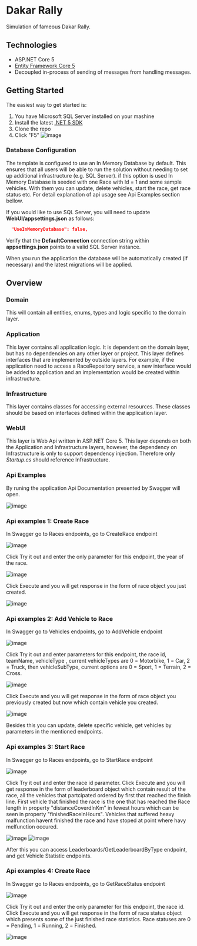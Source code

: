 # Dakar Rally 

Simulation of fameous Dakar Rally.

## Technologies

* ASP.NET Core 5
* [Entity Framework Core 5](https://docs.microsoft.com/en-us/ef/core/)
* Decoupled in-process of sending of messages from handling messages.

## Getting Started

The easiest way to get started is:

 1. You have Microsoft SQL Server installed on your mashine
 2. Install the latest [.NET 5 SDK](https://dotnet.microsoft.com/download/dotnet/5.0)
 3. Clone the repo
 4. Click "F5"
![image](https://user-images.githubusercontent.com/43738975/117586394-2bf8f700-b118-11eb-8613-31815e295182.png)

### Database Configuration

The template is configured to use an In Memory Database by default. This ensures that all users will be able to run the solution without needing to set up additional infrastructure (e.g. SQL Server). if this option is used In Memory Database is seeded with one Race with Id = 1 and some sample vehicles. With them you can update, delete vehicles, start the race, get race status etc. For detail explanation of api usage see Api Examples section bellow.

If you would like to use SQL Server, you will need to update **WebUI/appsettings.json** as follows:

```json
  "UseInMemoryDatabase": false,
```

Verify that the **DefaultConnection** connection string within **appsettings.json** points to a valid SQL Server instance. 

When you run the application the database will be automatically created (if necessary) and the latest migrations will be applied.

## Overview

### Domain

This will contain all entities, enums, types and logic specific to the domain layer.

### Application

This layer contains all application logic. It is dependent on the domain layer, but has no dependencies on any other layer or project. This layer defines interfaces that are implemented by outside layers. For example, if the application need to access a RaceRepository service, a new interface would be added to application and an implementation would be created within infrastructure.

### Infrastructure

This layer contains classes for accessing external resources. These classes should be based on interfaces defined within the application layer.

### WebUI

This layer is Web Api written in ASP.NET Core 5. This layer depends on both the Application and Infrastructure layers, however, the dependency on Infrastructure is only to support dependency injection. Therefore only *Startup.cs* should reference Infrastructure.

### Api Examples

By runing the application Api Documentation presented by Swagger will open. 

![image](https://user-images.githubusercontent.com/43738975/117586620-99f1ee00-b119-11eb-9f8f-47a3e1b126d5.png)

### Api examples 1: Create Race

In Swagger go to Races endpoints, go to CreateRace endpoint

![image](https://user-images.githubusercontent.com/43738975/117586854-146f3d80-b11b-11eb-8d06-850b80c59d22.png)

Click Try it out and enter the only parameter for this endpoint, the year of the race.

![image](https://user-images.githubusercontent.com/43738975/117586895-61531400-b11b-11eb-9cc2-b482adecde24.png)

Click Execute and you will get response in the form of race object you just created.

![image](https://user-images.githubusercontent.com/43738975/117586936-9f503800-b11b-11eb-9128-d9ae485dae60.png)


### Api examples 2: Add Vehicle to Race

In Swagger go to Vehicles endpoints, go to AddVehicle endpoint

![image](https://user-images.githubusercontent.com/43738975/117586996-f48c4980-b11b-11eb-8ff0-51d97a02d377.png)

Click Try it out and enter parameters for this endpoint, the race id, teamName,
vehicleType , current vehicleTypes are 0 = Motorbike, 1 = Car, 2 = Truck, 
then vehicleSubType, current options are 0 = Sport, 1 = Terrain, 2 = Cross.

![image](https://user-images.githubusercontent.com/43738975/117587039-31f0d700-b11c-11eb-8d4c-012958df4a5b.png)

Click Execute and you will get response in the form of race object you previously created but now which contain vehicle you created.

![image](https://user-images.githubusercontent.com/43738975/117587165-eb4fac80-b11c-11eb-99b4-e0247c638a59.png)

Besides this you can update, delete specific vehicle, get vehicles by parameters in the mentioned endpoints.

### Api examples 3: Start Race

In Swagger go to Races endpoints, go to StartRace endpoint

![image](https://user-images.githubusercontent.com/43738975/117587270-4a152600-b11d-11eb-958b-91e9f6bfba20.png)

Click Try it out and enter the race id parameter.
Click Execute and you will get response in the form of leaderboard object which contain result of the race, all the vehicles that partcipated ordered by first that reached the finish line. First vehicle that finished the race is the one that has reached the Race length in property "distanceCoverdInKm" in fewest hours which can be seen in property "finishedRaceInHours". Vehicles that suffered heavy malfunction havent finished the race and have stoped at point where havy melfunction occured.

![image](https://user-images.githubusercontent.com/43738975/117587502-92811380-b11e-11eb-93a8-281779339a06.png)
![image](https://user-images.githubusercontent.com/43738975/117587517-a2005c80-b11e-11eb-8cbd-892f80ed61a1.png)

After this you can access Leaderboards/GetLeaderboardByType endpoint, and get Vehicle Statistic endpoints.

### Api examples 4: Create Race

In Swagger go to Races endpoints, go to GetRaceStatus endpoint

![image](https://user-images.githubusercontent.com/43738975/117587631-3e2a6380-b11f-11eb-9d50-4ef462bce562.png)

Click Try it out and enter the only parameter for this endpoint, the race id.
Click Execute and you will get response in the form of race status object which presents some of the just finished race statistics.
Race statuses are 0 = Pending, 1 = Running, 2 = Finished.

![image](https://user-images.githubusercontent.com/43738975/117587690-6d40d500-b11f-11eb-9842-1c7bfbd4e80a.png)
